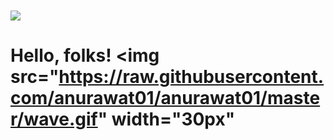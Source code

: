 <img align="center" src="https://github-readme-stats.vercel.app/api/<CARD_TYPE>/?username=<USERNAME>&theme=<THEME_NAME>" />

# Hello, folks! <img src="https://raw.githubusercontent.com/anurawat01/anurawat01/master/wave.gif" width="30px"
